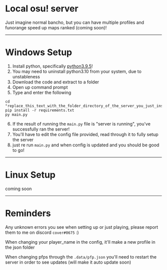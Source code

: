 # Local osu! server

Just imagine normal bancho, but you can have multiple profiles and funorange speed up maps ranked (coming soon)!

---
# Windows Setup
1. Install python, specifically [python3.9.5](https://www.python.org/downloads/release/python-395/)!
2. You may need to uninstall python3.10 from your system, due to unstableness
3. Download the code and extract to a folder
4. Open up command prompt
5. Type and enter the following
```
cd "replace_this_text_with_the_folder_directory_of_the_server_you_just_installed"
pip install -r requirements.txt
py main.py
```
6. If the result of running the `main.py` file is "server is running", you've successfully ran the server!
7. You'll have to edit the config file provided, read through it to fully setup the server
8. just re run `main.py` and when config is updated and you should be good to go!
---

# Linux Setup
coming soon

---
# Reminders
Any unknown errors you see when setting up or just playing, please report them to me on discord `cover#0675` :)

When changing your player_name in the config, it'll make a new profile in the json folder

When changing pfps through the `.data/pfp.json` you'll need to restart the server in order to see updates (will make it auto update soon)